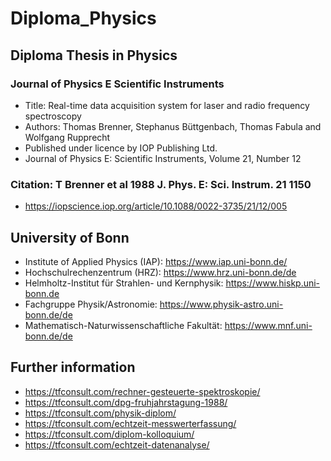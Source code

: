 # Diploma_Physics

## Diploma Thesis in Physics 
### Journal of Physics E Scientific Instruments
- Title: Real-time data acquisition system for laser and radio frequency spectroscopy
- Authors: Thomas Brenner, Stephanus Büttgenbach, Thomas Fabula and Wolfgang Rupprecht
- Published under licence by IOP Publishing Ltd.
- Journal of Physics E: Scientific Instruments, Volume 21, Number 12

### Citation: T Brenner et al 1988 J. Phys. E: Sci. Instrum. 21 1150
- https://iopscience.iop.org/article/10.1088/0022-3735/21/12/005

## University of Bonn 
- Institute of Applied Physics (IAP): https://www.iap.uni-bonn.de/
- Hochschulrechenzentrum (HRZ): https://www.hrz.uni-bonn.de/de
- Helmholtz-Institut für Strahlen- und Kernphysik: https://www.hiskp.uni-bonn.de
- Fachgruppe Physik/Astronomie: https://www.physik-astro.uni-bonn.de/de
- Mathematisch-Naturwissenschaftliche Fakultät: https://www.mnf.uni-bonn.de/de

## Further information
- https://tfconsult.com/rechner-gesteuerte-spektroskopie/
- https://tfconsult.com/dpg-fruhjahrstagung-1988/
- https://tfconsult.com/physik-diplom/
- https://tfconsult.com/echtzeit-messwerterfassung/
- https://tfconsult.com/diplom-kolloquium/
- https://tfconsult.com/echtzeit-datenanalyse/ 
